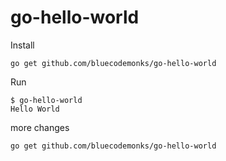 # go-hello-world

Install

```
go get github.com/bluecodemonks/go-hello-world
```

Run

```
$ go-hello-world
Hello World
```

more changes
```
go get github.com/bluecodemonks/go-hello-world
```